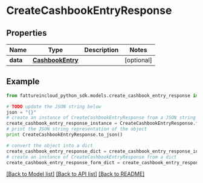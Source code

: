 # CreateCashbookEntryResponse



## Properties

Name | Type | Description | Notes
------------ | ------------- | ------------- | -------------
**data** | [**CashbookEntry**](CashbookEntry.md) |  | [optional] 

## Example

```python
from fattureincloud_python_sdk.models.create_cashbook_entry_response import CreateCashbookEntryResponse

# TODO update the JSON string below
json = "{}"
# create an instance of CreateCashbookEntryResponse from a JSON string
create_cashbook_entry_response_instance = CreateCashbookEntryResponse.from_json(json)
# print the JSON string representation of the object
print CreateCashbookEntryResponse.to_json()

# convert the object into a dict
create_cashbook_entry_response_dict = create_cashbook_entry_response_instance.to_dict()
# create an instance of CreateCashbookEntryResponse from a dict
create_cashbook_entry_response_form_dict = create_cashbook_entry_response.from_dict(create_cashbook_entry_response_dict)
```
[[Back to Model list]](../README.md#documentation-for-models) [[Back to API list]](../README.md#documentation-for-api-endpoints) [[Back to README]](../README.md)


